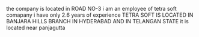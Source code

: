 
the company is located in ROAD NO-3
i am an employee of tetra soft comapany
i have only 2.6 years of experience 
TETRA SOFT IS LOCATED IN BANJARA HILLS BRANCH IN HYDERABAD AND IN TELANGAN STATE 
it is located near panjagutta
